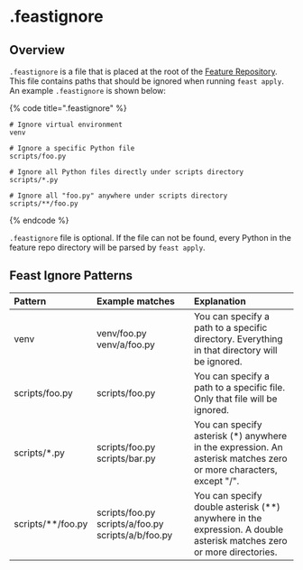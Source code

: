 # .feastignore

## Overview

`.feastignore` is a file that is placed at the root of the [Feature Repository](../concepts/feature-repository.md). This file contains paths that should be ignored when running `feast apply`. An example `.feastignore` is shown below:

{% code title=".feastignore" %}
```text
# Ignore virtual environment
venv

# Ignore a specific Python file
scripts/foo.py

# Ignore all Python files directly under scripts directory
scripts/*.py

# Ignore all "foo.py" anywhere under scripts directory
scripts/**/foo.py
```
{% endcode %}

`.feastignore` file is optional. If the file can not be found, every Python in the feature repo directory will be parsed by `feast apply`.

## Feast Ignore Patterns

| Pattern | Example matches | Explanation |
| :--- | :--- | :--- |
| venv | venv/foo.py venv/a/foo.py | You can specify a path to a specific directory. Everything in that directory will be ignored. |
| scripts/foo.py | scripts/foo.py | You can specify a path to a specific file. Only that file will be ignored. |
| scripts/\*.py | scripts/foo.py scripts/bar.py | You can specify asterisk \(\*\) anywhere in the expression. An asterisk matches zero or more characters, except "/". |
| scripts/\*\*/foo.py | scripts/foo.py scripts/a/foo.py scripts/a/b/foo.py | You can specify double asterisk \(\*\*\) anywhere in the expression. A double asterisk matches zero or more directories. |

